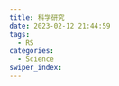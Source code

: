 ```yaml
---
title: 科学研究
date: 2023-02-12 21:44:59
tags: 
  - RS
categories: 
  - Science
swiper_index:  
---
```


